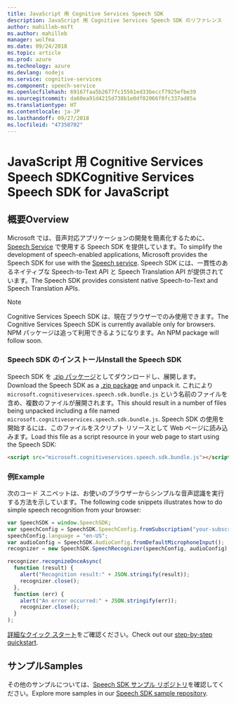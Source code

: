 ```yaml
---
title: JavaScript 用 Cognitive Services Speech SDK
description: JavaScript 用 Cognitive Services Speech SDK のリファレンス
author: mahilleb-msft
ms.author: mahilleb
manager: wolfma
ms.date: 09/24/2018
ms.topic: article
ms.prod: azure
ms.technology: azure
ms.devlang: nodejs
ms.service: cognitive-services
ms.component: speech-service
ms.openlocfilehash: 69167faa5b2677fc15561ed33beccf7925efbe39
ms.sourcegitcommit: da60ea91d4215d738b1e0df82066f0fc337ad85a
ms.translationtype: HT
ms.contentlocale: ja-JP
ms.lasthandoff: 09/27/2018
ms.locfileid: "47358702"
---
```

# <a name="cognitive-services-speech-sdk-for-javascript"></a><span data-ttu-id="4fd27-103">JavaScript 用 Cognitive Services Speech SDK</span><span class="sxs-lookup"><span data-stu-id="4fd27-103">Cognitive Services Speech SDK for JavaScript</span></span>

## <a name="overview"></a><span data-ttu-id="4fd27-104">概要</span><span class="sxs-lookup"><span data-stu-id="4fd27-104">Overview</span></span>

<span data-ttu-id="4fd27-105">Microsoft では、音声対応アプリケーションの開発を簡素化するために、[Speech Service](https://aka.ms/csspeech) で使用する Speech SDK を提供しています。</span><span class="sxs-lookup"><span data-stu-id="4fd27-105">To simplify the development of speech-enabled applications, Microsoft provides the Speech SDK for use with the [Speech service](https://aka.ms/csspeech).</span></span>
<span data-ttu-id="4fd27-106">Speech SDK には、一貫性のあるネイティブな Speech-to-Text API と Speech Translation API が提供されています。</span><span class="sxs-lookup"><span data-stu-id="4fd27-106">The Speech SDK provides consistent native Speech-to-Text and Speech Translation APIs.</span></span>

> [!NOTE]
> <span data-ttu-id="4fd27-107">Cognitive Services Speech SDK は、現在ブラウザーでのみ使用できます。</span><span class="sxs-lookup"><span data-stu-id="4fd27-107">The Cognitive Services Speech SDK is currently available only for browsers.</span></span>
> <span data-ttu-id="4fd27-108">NPM パッケージは追って利用できるようになります。</span><span class="sxs-lookup"><span data-stu-id="4fd27-108">An NPM package will follow soon.</span></span>

### <a name="install-the-speech-sdk"></a><span data-ttu-id="4fd27-109">Speech SDK のインストール</span><span class="sxs-lookup"><span data-stu-id="4fd27-109">Install the Speech SDK</span></span>

<span data-ttu-id="4fd27-110">Speech SDK を [.zip パッケージ](https://aka.ms/csspeech/jsbrowserpackage)としてダウンロードし、展開します。</span><span class="sxs-lookup"><span data-stu-id="4fd27-110">Download the Speech SDK as a [.zip package](https://aka.ms/csspeech/jsbrowserpackage) and unpack it.</span></span>
<span data-ttu-id="4fd27-111">これにより `microsoft.cognitiveservices.speech.sdk.bundle.js` という名前のファイルを含め、複数のファイルが展開されます。</span><span class="sxs-lookup"><span data-stu-id="4fd27-111">This should result in a number of files being unpacked including a file named `microsoft.cognitiveservices.speech.sdk.bundle.js`.</span></span>
<span data-ttu-id="4fd27-112">Speech SDK の使用を開始するには、このファイルをスクリプト リソースとして Web ページに読み込みます。</span><span class="sxs-lookup"><span data-stu-id="4fd27-112">Load this file as a script resource in your web page to start using the Speech SDK:</span></span>

```html
<script src="microsoft.cognitiveservices.speech.sdk.bundle.js"></script>
```

### <a name="example"></a><span data-ttu-id="4fd27-113">例</span><span class="sxs-lookup"><span data-stu-id="4fd27-113">Example</span></span> 

<span data-ttu-id="4fd27-114">次のコード スニペットは、お使いのブラウザーからシンプルな音声認識を実行する方法を示しています。</span><span class="sxs-lookup"><span data-stu-id="4fd27-114">The following code snippets illustrates how to do simple speech recognition from your browser:</span></span>

```javascript 
var SpeechSDK = window.SpeechSDK;
var speechConfig = SpeechSDK.SpeechConfig.fromSubscription("your-subscription-key", "your-service-region");
speechConfig.language = "en-US";
var audioConfig = SpeechSDK.AudioConfig.fromDefaultMicrophoneInput();
recognizer = new SpeechSDK.SpeechRecognizer(speechConfig, audioConfig);

recognizer.recognizeOnceAsync(
  function (result) {
    alert("Recognition result:" + JSON.stringify(result));
    recognizer.close();
  },
  function (err) {
    alert("An error occurred:" + JSON.stringify(err));
    recognizer.close();
  }
);
``` 

<span data-ttu-id="4fd27-115">[詳細なクイック スタート](/azure/cognitive-services/speech-service/quickstart-js-browser)をご確認ください。</span><span class="sxs-lookup"><span data-stu-id="4fd27-115">Check out our [step-by-step quickstart](/azure/cognitive-services/speech-service/quickstart-js-browser).</span></span>

## <a name="samples"></a><span data-ttu-id="4fd27-116">サンプル</span><span class="sxs-lookup"><span data-stu-id="4fd27-116">Samples</span></span>

<span data-ttu-id="4fd27-117">その他のサンプルについては、[Speech SDK サンプル リポジトリ](https://aka.ms/csspeech/samples)を確認してください。</span><span class="sxs-lookup"><span data-stu-id="4fd27-117">Explore more samples in our [Speech SDK sample repository](https://aka.ms/csspeech/samples).</span></span>
